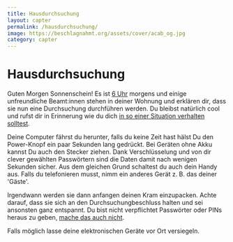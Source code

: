 ```yaml
---
title: Hausdurchsuchung
layout: capter
permalink: /hausdurchsuchung/
image: https://beschlagnahmt.org/assets/cover/acab_og.jpg
category: capter
---
```

# Hausdurchsuchung
Guten Morgen Sonnenschein! Es ist [6 Uhr](https://www.ferner-alsdorf.de/hausdurchsuchung-zeiten/) morgens und einige unfreundliche Beamt:innen stehen in deiner Wohnung und erklären dir, dass sie nun eine Durchsuchung durchführen werden. 
Du bleibst natürlich cool und rufst dir in Erinnerung wie du dich [in so einer Situation verhalten solltest](https://rote-hilfe.de/downloads1/category/3-was-tun-wenn-s-brennt-und-rechtshilfe-infoflyer-zu-spezifischen-themen?download=10:infoflyer-hausdurchsuchung-was-tun).

Deine Computer fährst du herunter, falls du keine Zeit hast hälst Du den Power-Knopf ein paar Sekunden lang gedrückt.
Bei Geräten ohne Akku kannst Du auch den Stecker ziehen. Dank Verschlüsselung und von dir clever gewählten Passwörtern sind die Daten damit nach wenigen Sekunden sicher.
Aus dem gleichen Grund schaltest du auch dein Handy aus.
Falls du telefonieren musst, nimm ein anderes Gerät z. B. das deiner 'Gäste'.

Irgendwann werden sie dann anfangen deinen Kram einzupacken.
Achte darauf, dass sie sich an den Durchsuchungbeschluss halten und sei ansonsten ganz entspannt.
Du bist nicht verpflichtet Passwörter oder PINs heraus zu geben, [mache das auch nicht](https://www.youtube.com/watch?v=bpPv1WEi6ZY).

Falls möglich lasse deine elektronischen Geräte vor Ort versiegeln.
